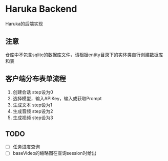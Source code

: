 # Haruka Backend
Haruka的后端实现

## 注意
仓库中不包含sqlite的数据库文件，请根据entity目录下的实体类自行创建数据库和表

## 客户端分布表单流程
1. 创建会话 step设为0
2. 选择模型，输入APIKey，输入或获取Prompt
3. 生成文本 step设为1
4. 生成音频 step设为2
5. 生成视频 step设为3

## TODO
- [ ] 任务进度查询
- [ ] baseVideo的缩略图在查询session时给出